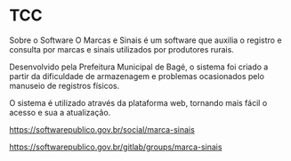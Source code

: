 # TCC

Sobre o Software
O Marcas e Sinais é um software que auxilia o registro e consulta por marcas e sinais utilizados por produtores rurais.

Desenvolvido pela Prefeitura Municipal de Bagé, o sistema foi criado a partir da dificuldade de armazenagem e problemas ocasionados pelo manuseio de registros físicos.

O sistema é utilizado através da plataforma web, tornando mais fácil o acesso e sua a atualização.


https://softwarepublico.gov.br/social/marca-sinais

https://softwarepublico.gov.br/gitlab/groups/marca-sinais